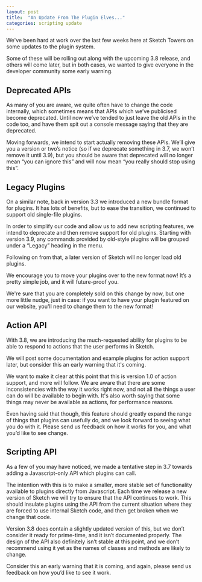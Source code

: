```yaml
---
layout: post
title:  "An Update From The Plugin Elves..."
categories: scripting update
---
```

We've been hard at work over the last few weeks here at Sketch Towers on some updates to the plugin system.

Some of these will be rolling out along with the upcoming 3.8 release, and others will come later, but in both cases, we wanted to give everyone in the developer community some early warning.

## Deprecated APIs

As many of you are aware, we quite often have to change the code internally, which sometimes means that APIs which we’ve publicised become deprecated. Until now we’ve tended to just leave the old APIs in the code too, and have them spit out a console message saying that they are deprecated.

Moving forwards, we intend to start actually removing these APIs. We’ll give you a version or two’s notice (so if we deprecate something in 3.7, we won’t remove it until 3.9), but you should be aware that deprecated will no longer mean “you can ignore this” and will now mean “you really should stop using this”.


## Legacy Plugins

On a similar note, back in version 3.3 we introduced a new bundle format for plugins. It has lots of benefits, but to ease the transition, we continued to support old single-file plugins.

In order to simplify our code and allow us to add new scripting features, we intend to deprecate and then remove support for old plugins. Starting with version 3.9, any commands provided by old-style plugins will be grouped under a “Legacy” heading in the menu.

Following on from that, a later version of Sketch will no longer load old plugins.

We encourage you to move your plugins over to the new format now! It’s a pretty simple job, and it will future-proof you.

We're sure that you are completely sold on this change by now, but one more little nudge, just in case: if you want to have your plugin featured on our website, you'll need to change them to the new format!


## Action API

With 3.8, we are introducing the much-requested ability for plugins to be able to respond to actions that the user performs in Sketch.

We will post some documentation and example plugins for action support later, but consider this an early warning that it's coming.

We want to make it clear at this point that this is version 1.0 of action support, and more will follow. We are aware that there are some inconsistencies with the way it works right now, and not all the things a user can do will be available to begin with. It's also worth saying that some things may never be available as actions, for performance reasons.

Even having said that though, this feature should greatly expand the range of things that plugins can usefully do, and we look forward to seeing what you do with it. Please send us feedback on how it works for you, and what you’d like to see change.


## Scripting API

As a few of you may have noticed, we made a tentative step in 3.7 towards adding a Javascript-only API which plugins can call.

The intention with this is to make a smaller, more stable set of functionality available to plugins directly from Javascript. Each time we release a new version of Sketch we will try to ensure that the API continues to work. This should insulate plugins using the API from the current situation where they are forced to use internal Sketch code, and then get broken when we change that code.

Version 3.8 does contain a slightly updated version of this, but we don’t consider it ready for prime-time, and it isn’t documented properly. The design of the API also definitely isn’t stable at this point, and we don’t recommend using it yet as the names of classes and methods are likely to change.

Consider this an early warning that it is coming, and again, please send us feedback on how you’d like to see it work.
